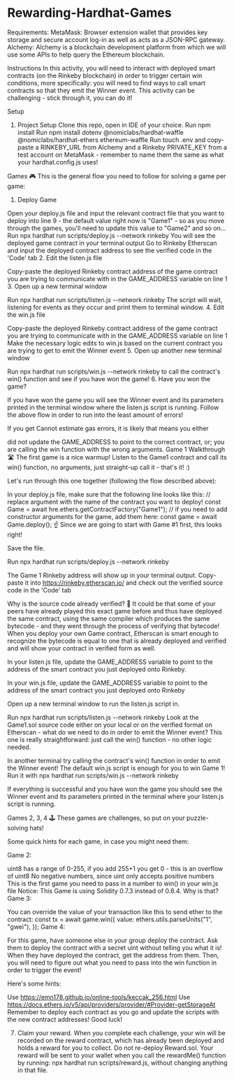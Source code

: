 # Rewarding-Hardhat-Games

Requirements:
MetaMask: Browser extension wallet that provides key storage and secure account log-in as well as acts as a JSON-RPC gateway.
Alchemy: Alchemy is a blockchain development platform from which we will use some APIs to help query the Ethereum blockchain.

Instructions
In this activity, you will need to interact with deployed smart contracts (on the Rinkeby blockchain) in order to trigger certain win conditions, more specifically: you will need to find ways to call smart contracts so that they emit the Winner event.
This activity can be challenging - stick through it, you can do it!

Setup
1. Project Setup
Clone this repo, open in IDE of your choice.
Run npm install
Run npm install dotenv @nomiclabs/hardhat-waffle @nomiclabs/hardhat-ethers ethereum-waffle
Run touch .env and copy-paste a RINKEBY_URL from Alchemy and a Rinkeby PRIVATE_KEY from a test account on MetaMask - remember to name them the same as what your hardhat.config.js uses!

Games 🎮
This is the general flow you need to follow for solving a game per game:

1. Deploy Game

Open your deploy.js file and input the relevant contract file that you want to deploy into line 9 - the default value right now is "Game1" - so as you move through the games, you'll need to update this value to "Game2" and so on...
Run npx hardhat run scripts/deploy.js --network rinkeby
You will see the deployed game contract in your terminal output
Go to Rinkeby Etherscan and input the deployed contract address to see the verified code in the 'Code' tab
2. Edit the listen.js file

Copy-paste the deployed Rinkeby contract address of the game contract you are trying to communicate with in the GAME_ADDRESS variable on line 1
3. Open up a new terminal window

Run npx hardhat run scripts/listen.js --network rinkeby
The script will wait, listening for events as they occur and print them to terminal window.
4. Edit the win.js file

Copy-paste the deployed Rinkeby contract address of the game contract you are trying to communicate with in the GAME_ADDRESS variable on line 1
Make the necessary logic edits to win.js based on the current contract you are trying to get to emit the Winner event
5. Open up another new terminal window

Run npx hardhat run scripts/win.js --network rinkeby to call the contract's win() function and see if you have won the game!
6. Have you won the game?

If you have won the game you will see the Winner event and its parameters printed in the terminal window where the listen.js script is running.
Follow the above flow in order to run into the least amount of errors!

If you get Cannot estimate gas errors, it is likely that means you either

did not update the GAME_ADDRESS to point to the correct contract, or;
you are calling the win function with the wrong arguments.
Game 1 Walkthrough 🛣️
The first game is a nice warmup! Listen to the Game1 contract and call its win() function, no arguments, just straight-up call it - that's it! :)

Let's run through this one together (following the flow described above):

In your deploy.js file, make sure that the following line looks like this:
// replace argument with the name of the contract you want to deploy!
const Game = await hre.ethers.getContractFactory("Game1");
// if you need to add constructor arguments for the game, add them here:
const game = await Game.deploy();
☝️ Since we are going to start with Game #1 first, this looks right!

Save the file.

Run npx hardhat run scripts/deploy.js --network rinkeby

The Game 1 Rinkeby address will show up in your terminal output. Copy-paste it into https://rinkeby.etherscan.io/ and check out the verified source code in the 'Code' tab

Why is the source code already verified? 🤔 It could be that some of your peers have already played this exact game before and thus have deployed the same contract, using the same compiler which produces the same bytecode - and they went through the process of verifying that bytecode! When you deploy your own Game contract, Etherscan is smart enough to recognize the bytecode is equal to one that is already deployed and verified and will show your contract in verified form as well.

In your listen.js file, update the GAME_ADDRESS variable to point to the address of the smart contract you just deployed onto Rinkeby.

In your win.js file, update the GAME_ADDRESS variable to point to the address of the smart contract you just deployed onto Rinkeby

Open up a new terminal window to run the listen.js script in.

Run npx hardhat run scripts/listen.js --network rinkeby
Look at the Game1.sol source code either on your local or on the verified format on Etherscan - what do we need to do in order to emit the Winner event? This one is really straightforward: just call the win() function - no other logic needed.

In another terminal try calling the contract's win() function in order to emit the Winner event! The default win.js script is enough for you to win Game 1! Run it with npx hardhat run scripts/win.js --network rinkeby

If everything is successful and you have won the game you should see the Winner event and its parameters printed in the terminal where your listen.js script is running.

Games 2, 3, 4 🕹️
These games are challenges, so put on your puzzle-solving hats!

Some quick hints for each game, in case you might need them:

Game 2:

uint8 has a range of 0-255, if you add 255+1 you get 0 - this is an overflow of uint8
No negative numbers, since uint only accepts positive numbers
This is the first game you need to pass in a number to win() in your win.js file
Notice: This Game is using Solidity 0.7.3 instead of 0.8.4. Why is that?
Game 3:

You can override the value of your transaction like this to send ether to the contract:
 const tx = await game.win({
    value: ethers.utils.parseUnits("1", "gwei"),
  });
Game 4:

For this game, have someone else in your group deploy the contract. Ask them to deploy the contract with a secret uint without telling you what it is! When they have deployed the contract, get the address from them. Then, you will need to figure out what you need to pass into the win function in order to trigger the event!

Here's some hints:

Use https://emn178.github.io/online-tools/keccak_256.html
Use https://docs.ethers.io/v5/api/providers/provider/#Provider-getStorageAt
Remember to deploy each contract as you go and update the scripts with the new contract addresses! Good luck!

7. Claim your reward.
When you complete each challenge, your win will be recorded on the reward contract, which has already been deployed and holds a reward for you to collect. Do not re-deploy Reward.sol. Your reward will be sent to your wallet when you call the rewardMe() function by running:
npx hardhat run scripts/reward.js, without changing anything in that file.
